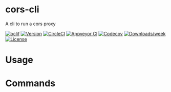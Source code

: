 cors-cli
========

A cli to run a cors proxy

[![oclif](https://img.shields.io/badge/cli-oclif-brightgreen.svg)](https://oclif.io)
[![Version](https://img.shields.io/npm/v/cors-cli.svg)](https://npmjs.org/package/cors-cli)
[![CircleCI](https://circleci.com/gh/CallumDenby/cors-cli/tree/master.svg?style=shield)](https://circleci.com/gh/CallumDenby/cors-cli/tree/master)
[![Appveyor CI](https://ci.appveyor.com/api/projects/status/github/CallumDenby/cors-cli?branch=master&svg=true)](https://ci.appveyor.com/project/CallumDenby/cors-cli/branch/master)
[![Codecov](https://codecov.io/gh/CallumDenby/cors-cli/branch/master/graph/badge.svg)](https://codecov.io/gh/CallumDenby/cors-cli)
[![Downloads/week](https://img.shields.io/npm/dw/cors-cli.svg)](https://npmjs.org/package/cors-cli)
[![License](https://img.shields.io/npm/l/cors-cli.svg)](https://github.com/CallumDenby/cors-cli/blob/master/package.json)

<!-- toc -->
# Usage
<!-- usage -->
# Commands
<!-- commands -->
